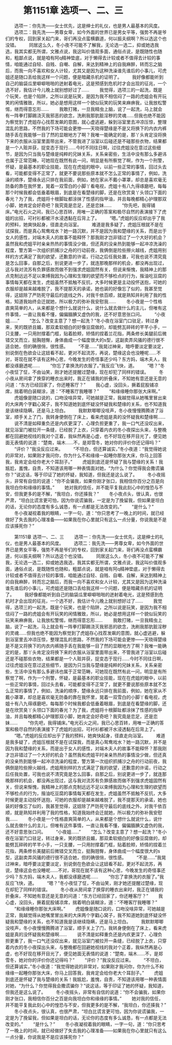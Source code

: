 # 　　第1151章 选项一、二、三
　　选项一：你先洗——女士优先，这是绅士的礼仪，也是男人最基本的风度。
　　选项二：我先洗——男尊女卑，如今外面的世界已是男女平等，强势不再是爷们的专权，回到家关起门来，哥们再没点蛮横霸道，何以振夫纲啊？所以选这个也没错。
　　同居这么久，冬小夜不可能不了解我，无论选一选二，抑或她选我选，我其实都无所谓，文雅点说，我这叫价值观多面，通俗点说，是既随性也随和，粗鄙点说，就是咱有阿q精神垫底，对于懒得去计较或者不值得去计较的事情，咱能通过自轻、自贱、自嘲、自解，来达到精神上的自我麻醉，转而忘之脑后，而我一向不喜欢和女人计较，尤其又是因为这种洗澡谁先谁后的小事儿，可虎姐还是随口丢给我这样一个问题，便是暗藏杀机的证明了。
　　我好像都能听到自己的脑袋瓜里噼噼啪啪的迸射着电光，这是预感到危机时才会出现的征兆，一个选不好，我估计今儿晚上就别想好过了……
　　我觉得，选项三的一起洗，既是个玩笑，也是个陷阱，之所以说是玩笑，是因为我不相信闷了一路的虎姐会有开玩笑的闲情雅致，所以，她必是想用这样一个貌似玩笑的玩笑来麻痹我，让我放松警惕，继而得意忘形……
　　我敢打赌，一旦我精虫上脑，说了一起洗，马上就会有一阵拳打脚踢浇灭我邪恶的欲念，洗刷我那肮脏淫秽的灵魂……但我也绝不能因为察觉到了虎姐存心找茬发飙的意图，就心虚逃避，躲到浴室里去冲凉压惊，整理混乱的思路，不然我的下场可能会更惨——天晓得楚缘是不是又将换下的内衣内裤随手丢在我能够一目了然的显眼地方了啊？我唯一能确定的是，那丫头肯定没将换下来的衣服从浴室里面带出来，不管我进了浴室以后碰还是不碰那些衣物，结果都是一个人赃并获，捉变态于现行……今时不同往日啊，过往虎姐没在意过这些细节，是因为只当我与楚缘是纯粹的兄妹关系，关系亲密些，生活中没有那么多避讳也属于正常范畴，可她现在既然有此一问，明显是有所察觉了啊，作为一个刑警，怀疑，是最基本的职业技能，现在在虎姐的眼中，以前一些正常的事情，回过头去看，可能都变得不正常了，就更不要说那些原本就不怎么正常的事情了，例如，洗澡的顺序，楚缘永远只排在我前面，例如，她在家从不戴小罩罩，却总是喜欢毫无防备的靠在我怀里，晃着一双雪白的小脚丫看电视，虎姐十有八九得琢磨吧，每每那个时候我都会低垂着眼眉，到底是在看楚缘的脚，还是在欣赏臭丫头领口下面的春光？为了我，虎姐将十根脚趾都涂抹了性感的指甲油，并且每晚都精心护理那双小脚，她肯定会好奇吧？我究竟是恋足，还是恋妹……
　　“你先吧，我得铺床。”电光石火之间，我已心思百转，用唯一正确的答案和极尽自然的表演接下了虎姐的出招，可衬衫都被汗水浸透黏在后背上了。
　　“嗯。”虎姐的反应却出乎了我的预料，她爽快起身，径直走向浴室。
　　难道是我多疑了，虎姐压根就不是在试探我，而是真心鸳鸯戏水？她一路沉默，并不是因为我和楚缘的关系，而是出于女人的感性，对端木夫人的故事不能释怀？那我刚才岂非错过了一个大好的机会？虽然我和虎姐平时亲亲热热的事情没少做，但还真的没亲热到能够一起冲凉洗澡的程度，警方第一次组织抓捕沙之舟的行动前夜，我俩倒是险些擦火越线，虎姐用别样的方式满足了我的欲望，还歉意的许诺，行动之后任我处置，可我也说不清究竟是怎么回事，自那之后，别说更进一步了，就连那晚那样的机会，都没再出现过，这与我对流苏有负罪感故而做不到强求虎姐固然有关，但说来惭愧，我精神上的那点克制远远不足以束缚我因为心理和生理的欲望而不够检点的行为，揩油吃豆腐的事情每天都在发生，虎姐虽然不抵触不反抗，大多时候更是主动投怀送抱，可她的衣服却是越来越难脱了，我不提那天的承诺，她也装的好像忘了似的，我甚至觉得，这妞除了严防死守最后的底线之外，对我千依百顺，就是熟知并利用了我的性格，知道我始终会迁就她，所以极力的弥补我安慰我……
　　冬小夜是一个性格直爽简单的人，从来都是个想什么就说什么，说什么就去做什么的主儿，但唯有这件事情，一直让我看不懂，偏偏腼腆又虚伪的我，还不好意思张口问。
　　“小夜姐……”
　　“怎么？改变主意了？想一起洗？”冬小夜在浴室门口驻足，转过身来，笑的既骄且媚，那双柔软细白的好像豆腐做的，却能劈瓦碎砖的芊芊小手，一只支腰，一只用肘撑着门框，贴着脸颊，矫情的捏着兰花指，两条修长美腿前后微错交叉而立，挺胸翘臀，身体曲成一个幅度很大的s型，这副卖弄风骚的德行很不适合她，但的确很俏，很性感。
　　“不是……”我晃过神来，暗呼要淡定要淡定，别说倒在色欲会让这妞看不起，更对不起流苏，再说，楚缘这会也没睡呢……不对，哥现在就不该有这种心思，今晚发生的奇怪事还少吗？东方妈，端木夫人，我都没琢磨透呢……
　　“你忘了拿换洗的衣服了。”我反应飞快，道。
　　“嗯？”冬小夜怔了怔，不由讪笑，刚才她还提醒过楚缘，现在却犯了同样的错误。
　　冬小夜从房间拿了换穿的睡衣出来时，我正在铺我的折叠床，不知她有意还是无意的问道：“东方已经回家了，你还睡客厅？”
　　我心虚，没回头，撅着屁股铺凉席，揣着明白装糊涂，道：“不睡客厅我睡哪？”
　　“和缘缘睡你那张大床啊。”
　　虎姐像是随口说的，口吻没啥异常，可她越是正常，我越觉得从她嘴里冒出来的大床两个字戳心窝子，我不知道她到底怀疑没怀疑我和楚缘的关系，也不知道我是该继续隐瞒，还是马上坦白。
　　我默默唧唧没吱声，冬小夜慢慢腾腾进了浴室，顺手关上了门，我转身便倒在了床上，看来虎姐是真的没怀疑我和楚缘啊……
　　说不清是如释重负还是内疚更深了、心理负担更重了，我一口气还没叹出来，就见浴室门被拉开一条缝，已经脱了上衣，只穿着内衣的冬小夜探出头来，与整晚都在回避她视线的我对个正着，我纵然再是心虚，也不好现在移开目光了，便见她面无表情的说道：“楚南，端木……不，是郑雪冬，她对你的评价你还记得吗？”
　　“评价？”我没反应过来。
　　“不坦白，但还算诚实，”冬小夜道：“我觉得她说的非常对，如果刚才我问你，你为什么不和缘缘一起睡你那张大床，你马上回答我，我肯定会给你老大个耳刮子。”
　　虎姐到底还是怀疑了我与楚缘的关系！我尴尬，羞愧，自责，不知道该用哪一种表情面对她，“为什么？你觉得我会撒谎骗你？”说这话，等于印证了她的怀疑，我知道，但我还是这么说了。
　　冬小夜摇头，非常有自信的说道：“你不会骗我，如果你刚才张口，我相信你百分之百是向我坦白你和缘缘的事情。”
　　她对我的信任，并不能平复我此刻心中的惶恐与不安，但我更多的是不解，“我坦白，你还揍我？”
　　冬小夜点头，很认真，也很严肃，“坦白比谎言更可怕，因为你说谎骗我，一定是为了挽留我，但如果是坦白的话，无论你的态度有多么诚恳，有一点都是无法改变的。”
　　“是什么？”
　　冬小夜凝视着我的眼睛，一字一句，道：“你只思考了一晚上的时间，就已经做好了失去我的心理准备——如果我在你心里就只有这么一点分量，你说我是不是应该揍死你？”

　　第1151章 选项一、二、三
　　选项一：你先洗——女士优先，这是绅士的礼仪，也是男人最基本的风度。
　　选项二：我先洗——男尊女卑，如今外面的世界已是男女平等，强势不再是爷们的专权，回到家关起门来，哥们再没点蛮横霸道，何以振夫纲啊？所以选这个也没错。
　　同居这么久，冬小夜不可能不了解我，无论选一选二，抑或她选我选，我其实都无所谓，文雅点说，我这叫价值观多面，通俗点说，是既随性也随和，粗鄙点说，就是咱有阿q精神垫底，对于懒得去计较或者不值得去计较的事情，咱能通过自轻、自贱、自嘲、自解，来达到精神上的自我麻醉，转而忘之脑后，而我一向不喜欢和女人计较，尤其又是因为这种洗澡谁先谁后的小事儿，可虎姐还是随口丢给我这样一个问题，便是暗藏杀机的证明了。
　　我好像都能听到自己的脑袋瓜里噼噼啪啪的迸射着电光，这是预感到危机时才会出现的征兆，一个选不好，我估计今儿晚上就别想好过了……
　　我觉得，选项三的一起洗，既是个玩笑，也是个陷阱，之所以说是玩笑，是因为我不相信闷了一路的虎姐会有开玩笑的闲情雅致，所以，她必是想用这样一个貌似玩笑的玩笑来麻痹我，让我放松警惕，继而得意忘形……
　　我敢打赌，一旦我精虫上脑，说了一起洗，马上就会有一阵拳打脚踢浇灭我邪恶的欲念，洗刷我那肮脏淫秽的灵魂……但我也绝不能因为察觉到了虎姐存心找茬发飙的意图，就心虚逃避，躲到浴室里去冲凉压惊，整理混乱的思路，不然我的下场可能会更惨——天晓得楚缘是不是又将换下的内衣内裤随手丢在我能够一目了然的显眼地方了啊？我唯一能确定的是，那丫头肯定没将换下来的衣服从浴室里面带出来，不管我进了浴室以后碰还是不碰那些衣物，结果都是一个人赃并获，捉变态于现行……今时不同往日啊，过往虎姐没在意过这些细节，是因为只当我与楚缘是纯粹的兄妹关系，关系亲密些，生活中没有那么多避讳也属于正常范畴，可她现在既然有此一问，明显是有所察觉了啊，作为一个刑警，怀疑，是最基本的职业技能，现在在虎姐的眼中，以前一些正常的事情，回过头去看，可能都变得不正常了，就更不要说那些原本就不怎么正常的事情了，例如，洗澡的顺序，楚缘永远只排在我前面，例如，她在家从不戴小罩罩，却总是喜欢毫无防备的靠在我怀里，晃着一双雪白的小脚丫看电视，虎姐十有八九得琢磨吧，每每那个时候我都会低垂着眼眉，到底是在看楚缘的脚，还是在欣赏臭丫头领口下面的春光？为了我，虎姐将十根脚趾都涂抹了性感的指甲油，并且每晚都精心护理那双小脚，她肯定会好奇吧？我究竟是恋足，还是恋妹……
　　“你先吧，我得铺床。”电光石火之间，我已心思百转，用唯一正确的答案和极尽自然的表演接下了虎姐的出招，可衬衫都被汗水浸透黏在后背上了。
　　“嗯。”虎姐的反应却出乎了我的预料，她爽快起身，径直走向浴室。
　　难道是我多疑了，虎姐压根就不是在试探我，而是真心鸳鸯戏水？她一路沉默，并不是因为我和楚缘的关系，而是出于女人的感性，对端木夫人的故事不能释怀？那我刚才岂非错过了一个大好的机会？虽然我和虎姐平时亲亲热热的事情没少做，但还真的没亲热到能够一起冲凉洗澡的程度，警方第一次组织抓捕沙之舟的行动前夜，我俩倒是险些擦火越线，虎姐用别样的方式满足了我的欲望，还歉意的许诺，行动之后任我处置，可我也说不清究竟是怎么回事，自那之后，别说更进一步了，就连那晚那样的机会，都没再出现过，这与我对流苏有负罪感故而做不到强求虎姐固然有关，但说来惭愧，我精神上的那点克制远远不足以束缚我因为心理和生理的欲望而不够检点的行为，揩油吃豆腐的事情每天都在发生，虎姐虽然不抵触不反抗，大多时候更是主动投怀送抱，可她的衣服却是越来越难脱了，我不提那天的承诺，她也装的好像忘了似的，我甚至觉得，这妞除了严防死守最后的底线之外，对我千依百顺，就是熟知并利用了我的性格，知道我始终会迁就她，所以极力的弥补我安慰我……
　　冬小夜是一个性格直爽简单的人，从来都是个想什么就说什么，说什么就去做什么的主儿，但唯有这件事情，一直让我看不懂，偏偏腼腆又虚伪的我，还不好意思张口问。
　　“小夜姐……”
　　“怎么？改变主意了？想一起洗？”冬小夜在浴室门口驻足，转过身来，笑的既骄且媚，那双柔软细白的好像豆腐做的，却能劈瓦碎砖的芊芊小手，一只支腰，一只用肘撑着门框，贴着脸颊，矫情的捏着兰花指，两条修长美腿前后微错交叉而立，挺胸翘臀，身体曲成一个幅度很大的s型，这副卖弄风骚的德行很不适合她，但的确很俏，很性感。
　　“不是……”我晃过神来，暗呼要淡定要淡定，别说倒在色欲会让这妞看不起，更对不起流苏，再说，楚缘这会也没睡呢……不对，哥现在就不该有这种心思，今晚发生的奇怪事还少吗？东方妈，端木夫人，我都没琢磨透呢……
　　“你忘了拿换洗的衣服了。”我反应飞快，道。
　　“嗯？”冬小夜怔了怔，不由讪笑，刚才她还提醒过楚缘，现在却犯了同样的错误。
　　冬小夜从房间拿了换穿的睡衣出来时，我正在铺我的折叠床，不知她有意还是无意的问道：“东方已经回家了，你还睡客厅？”
　　我心虚，没回头，撅着屁股铺凉席，揣着明白装糊涂，道：“不睡客厅我睡哪？”
　　“和缘缘睡你那张大床啊。”
　　虎姐像是随口说的，口吻没啥异常，可她越是正常，我越觉得从她嘴里冒出来的大床两个字戳心窝子，我不知道她到底怀疑没怀疑我和楚缘的关系，也不知道我是该继续隐瞒，还是马上坦白。
　　我默默唧唧没吱声，冬小夜慢慢腾腾进了浴室，顺手关上了门，我转身便倒在了床上，看来虎姐是真的没怀疑我和楚缘啊……
　　说不清是如释重负还是内疚更深了、心理负担更重了，我一口气还没叹出来，就见浴室门被拉开一条缝，已经脱了上衣，只穿着内衣的冬小夜探出头来，与整晚都在回避她视线的我对个正着，我纵然再是心虚，也不好现在移开目光了，便见她面无表情的说道：“楚南，端木……不，是郑雪冬，她对你的评价你还记得吗？”
　　“评价？”我没反应过来。
　　“不坦白，但还算诚实，”冬小夜道：“我觉得她说的非常对，如果刚才我问你，你为什么不和缘缘一起睡你那张大床，你马上回答我，我肯定会给你老大个耳刮子。”
　　虎姐到底还是怀疑了我与楚缘的关系！我尴尬，羞愧，自责，不知道该用哪一种表情面对她，“为什么？你觉得我会撒谎骗你？”说这话，等于印证了她的怀疑，我知道，但我还是这么说了。
　　冬小夜摇头，非常有自信的说道：“你不会骗我，如果你刚才张口，我相信你百分之百是向我坦白你和缘缘的事情。”
　　她对我的信任，并不能平复我此刻心中的惶恐与不安，但我更多的是不解，“我坦白，你还揍我？”
　　冬小夜点头，很认真，也很严肃，“坦白比谎言更可怕，因为你说谎骗我，一定是为了挽留我，但如果是坦白的话，无论你的态度有多么诚恳，有一点都是无法改变的。”
　　“是什么？”
　　冬小夜凝视着我的眼睛，一字一句，道：“你只思考了一晚上的时间，就已经做好了失去我的心理准备——如果我在你心里就只有这么一点分量，你说我是不是应该揍死你？”
